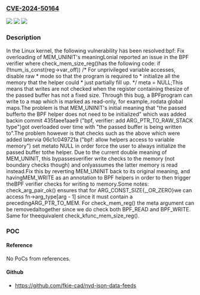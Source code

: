 ### [CVE-2024-50164](https://cve.mitre.org/cgi-bin/cvename.cgi?name=CVE-2024-50164)
![](https://img.shields.io/static/v1?label=Product&message=Linux&color=blue)
![](https://img.shields.io/static/v1?label=Version&message=7b3552d3f9f6897851fc453b5131a967167e43c2%3C%2043f4df339a4d375bedcad29a61ae6f0ee7a048f8%20&color=brighgreen)
![](https://img.shields.io/static/v1?label=Vulnerability&message=n%2Fa&color=brighgreen)

### Description

In the Linux kernel, the following vulnerability has been resolved:bpf: Fix overloading of MEM_UNINIT's meaningLonial reported an issue in the BPF verifier where check_mem_size_reg()has the following code:    if (!tnum_is_const(reg->var_off))        /* For unprivileged variable accesses, disable raw         * mode so that the program is required to         * initialize all the memory that the helper could         * just partially fill up.         */         meta = NULL;This means that writes are not checked when the register containing thesize of the passed buffer has not a fixed size. Through this bug, a BPFprogram can write to a map which is marked as read-only, for example,.rodata global maps.The problem is that MEM_UNINIT's initial meaning that "the passed bufferto the BPF helper does not need to be initialized" which was added backin commit 435faee1aae9 ("bpf, verifier: add ARG_PTR_TO_RAW_STACK type")got overloaded over time with "the passed buffer is being written to".The problem however is that checks such as the above which were added latervia 06c1c049721a ("bpf: allow helpers access to variable memory") set metato NULL in order force the user to always initialize the passed buffer tothe helper. Due to the current double meaning of MEM_UNINIT, this bypassesverifier write checks to the memory (not boundary checks though) and onlyassumes the latter memory is read instead.Fix this by reverting MEM_UNINIT back to its original meaning, and havingMEM_WRITE as an annotation to BPF helpers in order to then trigger theBPF verifier checks for writing to memory.Some notes: check_arg_pair_ok() ensures that for ARG_CONST_SIZE{,_OR_ZERO}we can access fn->arg_type[arg - 1] since it must contain a precedingARG_PTR_TO_MEM. For check_mem_reg() the meta argument can be removedaltogether since we do check both BPF_READ and BPF_WRITE. Same for theequivalent check_kfunc_mem_size_reg().

### POC

#### Reference
No PoCs from references.

#### Github
- https://github.com/fkie-cad/nvd-json-data-feeds

